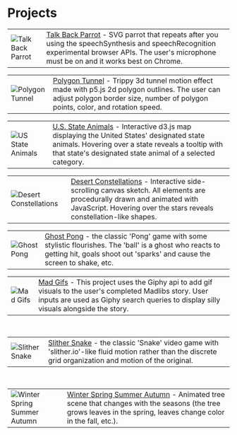 <h1>Projects</h1>
<table>
  <tr>
    <td>
      <img src="http://res.cloudinary.com/dkw0kkkgd/image/upload/v1493331012/Screen_Shot_2017-04-27_at_5.09.31_PM_pcjdaa.png" alt="Talk Back Parrot" >
    </td>
    <td>
      <a href="http://codepen.io/fleemaja/full/OmMEZw/" target="_blank">Talk Back Parrot</a> - SVG parrot that repeats after you using the speechSynthesis and speechRecognition experimental browser APIs. The user's microphone must be on and it works best on Chrome.
    </td>
  </tr>
</table>
<table>
  <tr>
    <td>
      <img src="http://res.cloudinary.com/dkw0kkkgd/image/upload/v1492463281/Screen_Shot_2017-04-17_at_4.07.23_PM_jhpngj.png" alt="Polygon Tunnel" >
    </td>
    <td>
      <a href="http://codepen.io/fleemaja/full/OpKevE/" target="_blank">Polygon Tunnel</a> - Trippy 3d tunnel motion effect made with p5.js 2d polygon outlines. The user can adjust polygon border size, number of polygon points, color, and rotation speed.
    </td>
  </tr>
</table>
<table>
  <tr>
    <td>
      <img src="http://res.cloudinary.com/dkw0kkkgd/image/upload/v1491504873/Screen_Shot_2017-04-06_at_1.53.49_PM_u45o5t.png" alt="US State Animals" >
    </td>
    <td>
      <a href="http://codepen.io/fleemaja/full/KWLeKR/" target="_blank">U.S. State Animals</a> - Interactive d3.js map displaying the United States' designated state animals. Hovering over a state reveals a tooltip with that state's designated state animal of a selected category.
    </td>
  </tr>
</table>
<table>
  <tr>
    <td>
      <img src="http://res.cloudinary.com/dkw0kkkgd/image/upload/v1490119794/Screen_Shot_2017-03-21_at_1.08.32_PM_rn7y6v.png" alt="Desert Constellations" >
    </td>
    <td>
      <a href="http://codepen.io/fleemaja/full/vxLmJO/" target="_blank">Desert Constellations</a> - Interactive side-scrolling canvas sketch. All elements are procedurally drawn and animated with JavaScript. Hovering over the stars reveals constellation-like shapes.
    </td>
  </tr>
</table>
<table>
  <tr>
    <td>
      <img src="http://res.cloudinary.com/dkw0kkkgd/image/upload/v1487804193/Screen_Shot_2017-02-22_at_4.56.12_PM_lx3tkh.png" alt="Ghost Pong" >
    </td>
    <td>
      <a href="http://codepen.io/fleemaja/full/qRJwKO/" target="_blank">Ghost Pong</a> - the classic 'Pong' game with some stylistic flourishes. The 'ball' is a ghost who reacts to getting hit, goals shoot out 'sparks' and cause the screen to shake, etc.
    </td>
  </tr>
</table>
<table>
  <tr>
    <td>
      <img src="http://res.cloudinary.com/dkw0kkkgd/image/upload/v1487271035/madGifs_r9v4gk.png" alt="Mad Gifs" >
    </td>
    <td>
      <a href="http://codepen.io/fleemaja/full/YNQeXO/" target="_blank">Mad Gifs</a> - This project uses the Giphy api to add gif visuals to the user's completed Madlibs story. User inputs are used as Giphy search queries to display silly visuals alongside the story.
    </td>
  </tr>
</table>
<br/>
<table>
  <tr>
    <td>
      <img src="http://res.cloudinary.com/dkw0kkkgd/image/upload/v1484174013/Screen_Shot_2017-01-11_at_4.30.01_PM_wsbedt.png" alt="Slither Snake" >
    </td>
    <td>
      <a href="http://codepen.io/fleemaja/full/zoRPMY/" target="_blank">Slither Snake</a> - the classic 'Snake' video game with 'slither.io'-like fluid motion rather than the discrete grid organization and motion of the original.
    </td>
  </tr>
</table>
<br/>
<table>
  <tr>
    <td>
      <img src="http://res.cloudinary.com/dkw0kkkgd/image/upload/v1484174019/Screen_Shot_2017-01-11_at_4.22.30_PM_zbqo5l.png" alt="Winter Spring Summer Autumn" >
    </td>
    <td>
      <a href="http://codepen.io/fleemaja/full/bBoBxK/" target="_blank">Winter Spring Summer Autumn</a> - Animated tree scene that changes with the seasons (the tree grows leaves in the spring, leaves change color in the fall, etc.).
    </td>
  </tr>
</table>
